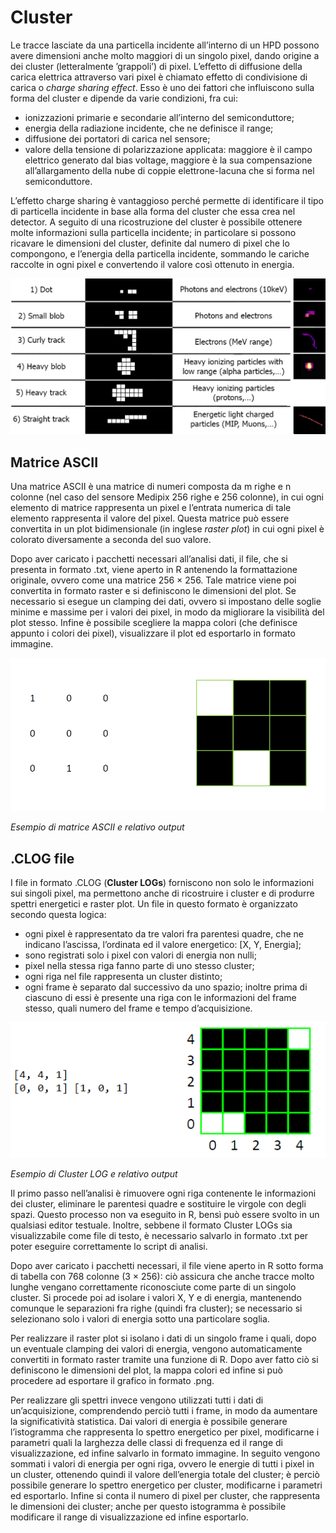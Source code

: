 # Cluster

Le tracce lasciate da una particella incidente all’interno di un HPD possono avere dimensioni anche molto maggiori di un singolo pixel, dando origine a dei cluster (letteralmente ’grappoli’) di pixel. L’effetto di diffusione della carica elettrica attraverso vari pixel è chiamato effetto di condivisione di carica o *charge sharing effect*. Esso è uno dei fattori che influiscono sulla forma del cluster e dipende da varie condizioni, fra cui:

- ionizzazioni primarie e secondarie all’interno del semiconduttore;
- energia della radiazione incidente, che ne definisce il range;
- diffusione dei portatori di carica nel sensore;
- valore della tensione di polarizzazione applicata: maggiore è il campo elettrico generato dal bias voltage, maggiore è la sua compensazione all’allargamento della nube di coppie elettrone-lacuna che si forma nel semiconduttore.

L’effetto charge sharing è vantaggioso perché permette di identificare il tipo di particella incidente in base alla forma del cluster che essa crea nel detector. A seguito di una ricostruzione del cluster è possibile ottenere molte informazioni sulla particella incidente; in particolare si possono ricavare le dimensioni del cluster, definite dal numero di pixel che lo compongono, e l’energia della particella incidente, sommando le cariche raccolte in ogni pixel e convertendo il valore così ottenuto in energia.

![tracce.png](./tracce.png)

## Matrice ASCII

Una matrice ASCII è una matrice di numeri composta da m righe e n colonne (nel caso del sensore Medipix 256 righe e 256 colonne), in cui ogni elemento di matrice rappresenta un pixel e l’entrata numerica di tale elemento rappresenta il valore del pixel. Questa matrice può essere convertita in un plot bidimensionale (in inglese *raster plot*) in cui ogni pixel è colorato diversamente a seconda del suo valore.

Dopo aver caricato i pacchetti necessari all’analisi dati, il file, che si presenta in formato .txt, viene aperto in R  antenendo la formattazione originale, ovvero come una matrice 256 × 256.
Tale matrice viene poi convertita in formato raster e si definiscono le dimensioni del plot. Se necessario si esegue un clamping dei dati, ovvero si impostano delle soglie minime e massime per i valori dei pixel, in modo da migliorare la visibilità del plot stesso.
Infine è possibile scegliere la mappa colori (che definisce appunto i colori dei pixel), visualizzare il plot ed esportarlo in formato immagine.


<img src=./spiegazione%20ascii.png width="600">

*Esempio di matrice ASCII e relativo output*
## .CLOG file

I file in formato .CLOG  (**Cluster LOGs**) forniscono non solo le informazioni sui singoli pixel, ma permettono anche di ricostruire i cluster e di produrre spettri energetici e raster plot. 
Un file in questo formato è organizzato secondo questa logica:
- ogni pixel è rappresentato da tre valori fra parentesi quadre, che ne indicano l’ascissa, l’ordinata ed il valore energetico: [X, Y, Energia];
- sono registrati solo i pixel con valori di energia non nulli;
- pixel nella stessa riga fanno parte di uno stesso cluster;
- ogni riga nel file rappresenta un cluster distinto;
- ogni frame è separato dal successivo da uno spazio; inoltre prima di ciascuno di essi è presente una riga con le informazioni del frame stesso, quali numero del frame e tempo d’acquisizione.

<img src=./spiegazione%20clog.png width="600">

*Esempio di Cluster LOG e relativo output*

Il primo passo nell’analisi è rimuovere ogni riga contenente le informazioni dei cluster, eliminare le parentesi quadre e sostituire le virgole con degli spazi. Questo processo non va eseguito in R, bensì può essere svolto in un qualsiasi editor testuale. Inoltre, sebbene il formato Cluster LOGs sia visualizzabile come file di testo, è necessario salvarlo in formato
.txt per poter eseguire correttamente lo script di analisi.

Dopo aver caricato i pacchetti necessari, il file viene aperto in R sotto forma di tabella con 768 colonne (3 × 256): ciò assicura che anche tracce molto lunghe vengano correttamente riconosciute come parte di un singolo cluster.
Si procede poi ad isolare i valori X, Y e di energia, mantenendo comunque le separazioni fra righe (quindi fra cluster); se necessario
si selezionano solo i valori di energia sotto una particolare soglia.

Per realizzare il raster plot si isolano i dati di un singolo frame i quali, dopo un eventuale clamping dei valori di energia, vengono automaticamente convertiti in formato raster tramite una funzione di R. Dopo aver fatto ciò si definiscono le dimensioni del plot, la mappa colori ed infine si può procedere ad esportare il grafico in formato .png.

Per realizzare gli spettri invece vengono utilizzati tutti i dati di un’acquisizione, comprendendo perciò tutti i frame, in modo da aumentare la significatività statistica.
Dai valori di energia è possibile generare l’istogramma che rappresenta lo spettro energetico per pixel, modificarne i parametri quali la larghezza delle classi di frequenza ed il range di visualizzazione, ed infine salvarlo in formato immagine.
In seguito vengono sommati i valori di energia per ogni riga, ovvero le energie di tutti i pixel in un cluster, ottenendo quindi il valore dell’energia totale del cluster; è perciò possibile generare lo spettro energetico per cluster, modificarne i parametri ed esportarlo.
Infine si conta il numero di pixel per cluster, che rappresenta le dimensioni dei cluster; anche per questo
istogramma è possibile modificare il range di visualizzazione ed infine esportarlo.